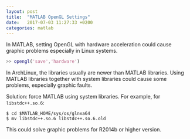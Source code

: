 ```yaml
---
layout: post
title:  "MATLAB OpenGL Settings"
date:   2017-07-03 11:27:33 +0200
categories: matlab
---
```


In MATLAB, setting OpenGL with hardware acceleration could cause graphic problems especially in Linux systems.

```matlab
>> opengl('save','hardware')
```

In ArchLinux, the libraries usually are newer than MATLAB libraries. Using MATLAB libraries together with system libraries could cause some problems, especially graphic faults.

Solution: force MATLAB using system libraries. For example, for `libstdc++.so.6`:

```shell
$ cd $MATLAB_HOME/sys/os/glnxa64
$ mv libstdc++.so.6 libstdc++.so.6.old
```
This could solve graphic problems for R2014b or higher version.
